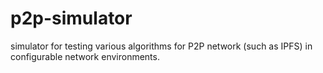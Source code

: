 # p2p-simulator
simulator for testing various algorithms for P2P network (such as IPFS) in configurable network environments.
